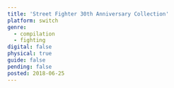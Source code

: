 ```yaml
---
title: 'Street Fighter 30th Anniversary Collection'
platform: switch
genre:
  - compilation
  - fighting
digital: false
physical: true
guide: false
pending: false
posted: 2018-06-25
---
```

